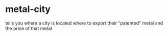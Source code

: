 # metal-city
tells you where a city is located where to export their "patented" metal and the price of that metal 
